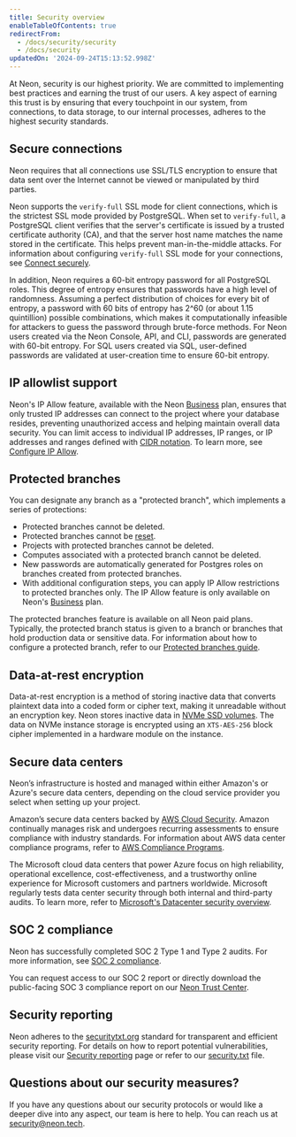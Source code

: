 ```yaml
---
title: Security overview
enableTableOfContents: true
redirectFrom:
  - /docs/security/security
  - /docs/security
updatedOn: '2024-09-24T15:13:52.998Z'
---
```


At Neon, security is our highest priority. We are committed to implementing best practices and earning the trust of our users. A key aspect of earning this trust is by ensuring that every touchpoint in our system, from connections, to data storage, to our internal processes, adheres to the highest security standards.

## Secure connections

Neon requires that all connections use SSL/TLS encryption to ensure that data sent over the Internet cannot be viewed or manipulated by third parties.

Neon supports the `verify-full` SSL mode for client connections, which is the strictest SSL mode provided by PostgreSQL. When set to `verify-full`, a PostgreSQL client verifies that the server's certificate is issued by a trusted certificate authority (CA), and that the server host name matches the name stored in the certificate. This helps prevent man-in-the-middle attacks. For information about configuring `verify-full` SSL mode for your connections, see [Connect securely](/docs/connect/connect-securely).

In addition, Neon requires a 60-bit entropy password for all PostgreSQL roles. This degree of entropy ensures that passwords have a high level of randomness. Assuming a perfect distribution of choices for every bit of entropy, a password with 60 bits of entropy has 2^60 (or about 1.15 quintillion) possible combinations, which makes it computationally infeasible for attackers to guess the password through brute-force methods. For Neon users created via the Neon Console, API, and CLI, passwords are generated with 60-bit entropy. For SQL users created via SQL, user-defined passwords are validated at user-creation time to ensure 60-bit entropy.

## IP allowlist support

Neon's IP Allow feature, available with the Neon [Business](/docs/introduction/plans#business) plan, ensures that only trusted IP addresses can connect to the project where your database resides, preventing unauthorized access and helping maintain overall data security. You can limit access to individual IP addresses, IP ranges, or IP addresses and ranges defined with [CIDR notation](/docs/reference/glossary#cidr-notation). To learn more, see [Configure IP Allow](/docs/manage/projects#configure-ip-allow).

## Protected branches

You can designate any branch as a "protected branch", which implements a series of protections:

- Protected branches cannot be deleted.
- Protected branches cannot be [reset](/docs/manage/branches#reset-a-branch-from-parent).
- Projects with protected branches cannot be deleted.
- Computes associated with a protected branch cannot be deleted.
- New passwords are automatically generated for Postgres roles on branches created from protected branches.
- With additional configuration steps, you can apply IP Allow restrictions to protected branches only. The IP Allow feature is only available on Neon's [Business](/docs/introduction/plans#business) plan.

The protected branches feature is available on all Neon paid plans. Typically, the protected branch status is given to a branch or branches that hold production data or sensitive data. For information about how to configure a protected branch, refer to our [Protected branches guide](/docs/guides/protected-branches).

## Data-at-rest encryption

Data-at-rest encryption is a method of storing inactive data that converts plaintext data into a coded form or cipher text, making it unreadable without an encryption key. Neon stores inactive data in [NVMe SSD volumes](https://docs.aws.amazon.com/AWSEC2/latest/UserGuide/ssd-instance-store.html#nvme-ssd-volumes). The data on NVMe instance storage is encrypted using an `XTS-AES-256` block cipher implemented in a hardware module on the instance.

## Secure data centers

Neon’s infrastructure is hosted and managed within either Amazon's or Azure's secure data centers, depending on the cloud service provider you select when setting up your project.

Amazon’s secure data centers backed by [AWS Cloud Security](https://aws.amazon.com/security/). Amazon continually manages risk and undergoes recurring assessments to ensure compliance with industry standards. For information about AWS data center compliance programs, refer to [AWS Compliance Programs](https://aws.amazon.com/compliance/programs/).

The Microsoft cloud data centers that power Azure focus on high reliability, operational excellence, cost-effectiveness, and a trustworthy online experience for Microsoft customers and partners worldwide. Microsoft regularly tests data center security through both internal and third-party audits. To learn more, refer to [Microsoft's Datacenter security overview](https://learn.microsoft.com/en-us/compliance/assurance/assurance-datacenter-security).

## SOC 2 compliance

Neon has successfully completed SOC 2 Type 1 and Type 2 audits. For more information, see [SOC 2 compliance](soc2-compliance).

You can request access to our SOC 2 report or directly download the public-facing SOC 3 compliance report on our [Neon Trust Center](https://trust.neon.tech/).

## Security reporting

Neon adheres to the [securitytxt.org](https://securitytxt.org/) standard for transparent and efficient security reporting. For details on how to report potential vulnerabilities, please visit our [Security reporting](/docs/security/security-reporting) page or refer to our [security.txt](https://neon.tech/security.txt) file.

## Questions about our security measures?

If you have any questions about our security protocols or would like a deeper dive into any aspect, our team is here to help. You can reach us at [security@neon.tech](mailto:security@neon.tech).
